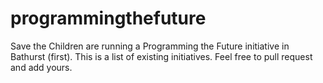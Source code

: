 # programmingthefuture
Save the Children are running a Programming the Future initiative in Bathurst (first). This is a list of existing initiatives. Feel free to pull request and add yours. 
